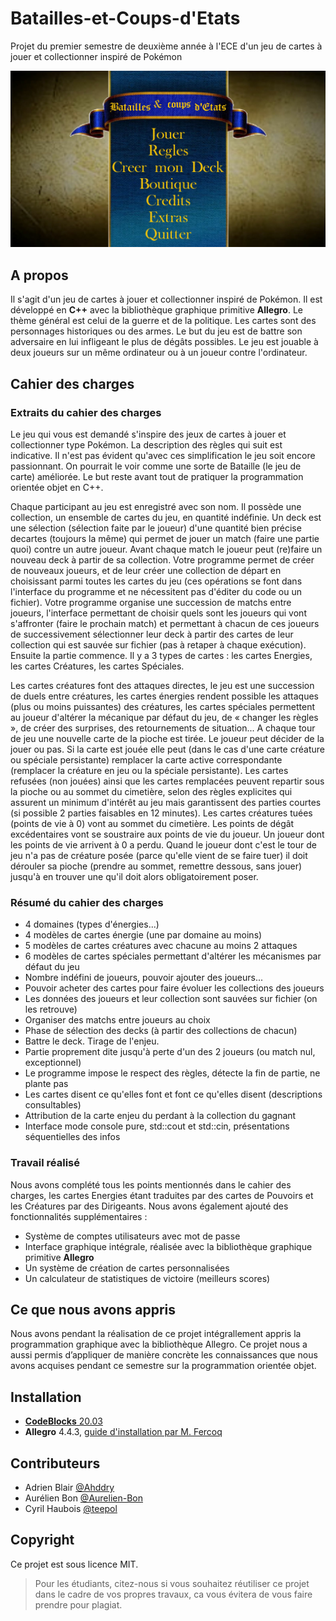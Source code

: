# Batailles-et-Coups-d'Etats

Projet du premier semestre de deuxième année à l'ECE d'un jeu de cartes à jouer et collectionner inspiré de Pokémon

![Menu principal - Batailles et coups d'Etats](image/b&ce.jpg)

## A propos

Il s'agit d'un jeu de cartes à jouer et collectionner inspiré de Pokémon. Il est développé en **C++** avec la bibliothèque graphique primitive **Allegro**. Le thème général est celui de la guerre et de la politique. Les cartes sont des personnages historiques ou des armes. Le but du jeu est de battre son adversaire en lui infligeant le plus de dégâts possibles. Le jeu est jouable à deux joueurs sur un même ordinateur ou à un joueur contre l'ordinateur.

## Cahier des charges

### Extraits du cahier des charges

Le jeu qui vous est demandé s'inspire des jeux de cartes à jouer et collectionner type Pokémon. La description des règles qui suit est indicative. Il n'est pas évident qu'avec ces simplification le jeu soit encore passionnant. On pourrait le voir comme une sorte de Bataille (le jeu de carte) améliorée. Le but reste avant tout de pratiquer la programmation orientée objet en C++.

Chaque participant au jeu est enregistré avec son nom. Il possède une collection, un ensemble de cartes du jeu, en quantité indéfinie. Un deck est une sélection (sélection faite par le joueur) d'une quantité bien précise decartes (toujours la même) qui permet de jouer un match (faire une partie quoi) contre un autre joueur. Avant chaque match le joueur peut (re)faire un nouveau deck à partir de sa collection. Votre programme permet de créer de nouveaux joueurs, et de leur créer une collection de départ en choisissant parmi toutes les cartes du jeu (ces opérations se font dans l'interface du programme et ne nécessitent pas d'éditer du code ou un fichier). Votre programme organise une succession de matchs entre joueurs, l'interface permettant de choisir quels sont les joueurs qui vont s'affronter (faire le prochain match) et permettant à chacun de ces joueurs de successivement sélectionner leur deck à partir des cartes de leur collection qui est sauvée sur fichier (pas à retaper à chaque exécution). Ensuite la partie commence. Il y a 3 types de cartes : les cartes Energies, les cartes Créatures, les cartes Spéciales.

Les cartes créatures font des attaques directes, le jeu est une succession de duels entre créatures, les cartes énergies rendent possible les attaques (plus ou moins puissantes) des créatures, les cartes spéciales permettent au joueur d'altérer la mécanique par défaut du jeu, de « changer les règles », de créer des surprises, des retournements de situation... A chaque tour de jeu une nouvelle carte de la pioche est tirée. Le joueur peut décider de la jouer ou pas. Si la carte est jouée elle peut (dans le cas d'une carte créature ou spéciale persistante) remplacer la carte active correspondante (remplacer la créature en jeu ou la spéciale persistante). Les cartes refusées (non jouées) ainsi que les cartes remplacées peuvent repartir sous la pioche ou au sommet du cimetière, selon des règles explicites qui assurent un minimum d'intérêt au jeu mais garantissent des parties courtes (si possible 2 parties faisables en 12 minutes). Les cartes créatures tuées (points de vie à 0) vont au sommet du cimetière. Les points de dégât excédentaires vont se soustraire aux points de vie du joueur. Un joueur dont les points de vie arrivent à 0 a perdu. Quand le joueur dont c'est le tour de jeu n'a pas de créature posée (parce qu'elle vient de se faire tuer) il doit dérouler sa pioche (prendre au sommet, remettre dessous, sans jouer) jusqu'à en trouver une qu'il doit alors obligatoirement poser.

### Résumé du cahier des charges

- 4 domaines (types d'énergies...)
- 4 modèles de cartes énergie (une par domaine au moins)
- 5 modèles de cartes créatures avec chacune au moins 2 attaques
- 6 modèles de cartes spéciales permettant d'altérer les mécanismes par défaut du jeu
- Nombre indéfini de joueurs, pouvoir ajouter des joueurs...
- Pouvoir acheter des cartes pour faire évoluer les collections des joueurs
- Les données des joueurs et leur collection sont sauvées sur fichier (on les retrouve)
- Organiser des matchs entre joueurs au choix
- Phase de sélection des decks (à partir des collections de chacun)
- Battre le deck. Tirage de l'enjeu.
- Partie proprement dite jusqu'à perte d'un des 2 joueurs (ou match nul, exceptionnel)
- Le programme impose le respect des règles, détecte la fin de partie, ne plante pas
- Les cartes disent ce qu'elles font et font ce qu'elles disent (descriptions consultables)
- Attribution de la carte enjeu du perdant à la collection du gagnant
- Interface mode console pure, std::cout et std::cin, présentations séquentielles des infos

### Travail réalisé

Nous avons complété tous les points mentionnés dans le cahier des charges, les cartes Energies étant traduites par des cartes de Pouvoirs et les Créatures par des Dirigeants. Nous avons également ajouté des fonctionnalités supplémentaires :

- Système de comptes utilisateurs avec mot de passe
- Interface graphique intégrale, réalisée avec la bibliothèque graphique primitive **Allegro**
- Un système de création de cartes personnalisées
- Un calculateur de statistiques de victoire (meilleurs scores)

## Ce que nous avons appris

Nous avons pendant la réalisation de ce projet intégrallement appris la programmation graphique avec la bibliothèque Allegro. Ce projet nous a aussi permis d’appliquer de manière concrète les connaissances que nous avons acquises pendant ce semestre sur la programmation orientée objet.

## Installation

- [**CodeBlocks** 20.03](http://www.codeblocks.org/downloads/26)
- **Allegro** 4.4.3, [guide d'installation par M. Fercoq](https://fercoq.bitbucket.io/allegro/distribution/tuto_installer_allegro_64.pdf)

## Contributeurs

- Adrien Blair [@Ahddry](https://github.com/Ahddry)
- Aurélien Bon [@Aurelien-Bon](https://github.com/Aurelien-Bon)
- Cyril Haubois [@teepol](https://github.com/teepol)

## Copyright

Ce projet est sous licence MIT.

> Pour les étudiants, citez-nous si vous souhaitez réutiliser ce projet dans le cadre de vos propres travaux, ca vous évitera de vous faire prendre pour plagiat.
